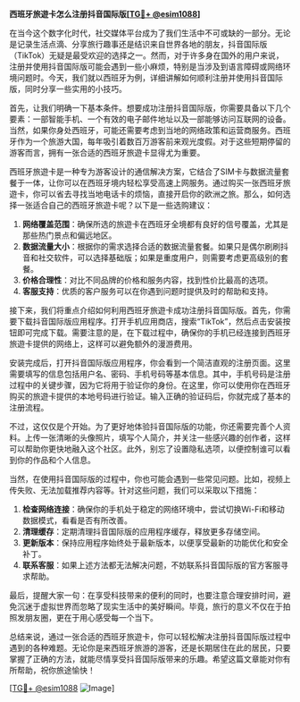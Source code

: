 **西班牙旅遊卡怎么注册抖音国际版[[TG💪+ @esim1088](https://t.me/s/esim1088)]**

在当今这个数字化时代，社交媒体平台成为了我们生活中不可或缺的一部分。无论是记录生活点滴、分享旅行趣事还是结识来自世界各地的朋友，抖音国际版（TikTok）无疑是最受欢迎的选择之一。然而，对于许多身在国外的用户来说，注册并使用抖音国际版可能会遇到一些小麻烦，特别是当涉及到语言障碍或网络环境问题时。今天，我们就以西班牙为例，详细讲解如何顺利注册并使用抖音国际版，同时分享一些实用的小技巧。

首先，让我们明确一下基本条件。想要成功注册抖音国际版，你需要具备以下几个要素：一部智能手机、一个有效的电子邮件地址以及一部能够访问互联网的设备。当然，如果你身处西班牙，可能还需要考虑到当地的网络政策和运营商服务。西班牙作为一个旅游大国，每年吸引着数百万游客前来观光度假。对于这些短期停留的游客而言，拥有一张合适的西班牙旅遊卡显得尤为重要。

西班牙旅遊卡是一种专为游客设计的通信解决方案，它结合了SIM卡与数据流量套餐于一体，让你可以在西班牙境内轻松享受高速上网服务。通过购买一张西班牙旅遊卡，你可以省去寻找当地电话卡的烦恼，直接开启你的欧洲之旅。那么，如何选择一张适合自己的西班牙旅遊卡呢？以下是一些选购建议：

1. **网络覆盖范围**：确保所选的旅遊卡在西班牙全境都有良好的信号覆盖，尤其是那些热门景点和偏远地区。
2. **数据流量大小**：根据你的需求选择合适的数据流量套餐。如果只是偶尔刷刷抖音和社交软件，可以选择基础版；如果是重度用户，则需要考虑更高级别的套餐。
3. **价格合理性**：对比不同品牌的价格和服务内容，找到性价比最高的选项。
4. **客服支持**：优质的客户服务可以在你遇到问题时提供及时的帮助和支持。

接下来，我们将重点介绍如何利用西班牙旅遊卡成功注册抖音国际版。首先，你需要下载抖音国际版应用程序。打开手机应用商店，搜索“TikTok”，然后点击安装按钮即可完成下载。需要注意的是，在下载过程中，确保你的手机已经连接到西班牙旅遊卡提供的网络上，这样可以避免额外的漫游费用。

安装完成后，打开抖音国际版应用程序，你会看到一个简洁直观的注册页面。这里需要填写的信息包括用户名、密码、手机号码等基本信息。其中，手机号码是注册过程中的关键步骤，因为它将用于验证你的身份。在这里，你可以使用你在西班牙购买的旅遊卡提供的本地号码进行验证。输入正确的验证码后，你就完成了基本的注册流程。

不过，这仅仅是个开始。为了更好地体验抖音国际版的功能，你还需要完善个人资料。上传一张清晰的头像照片，填写个人简介，并关注一些感兴趣的创作者，这样可以帮助你更快地融入这个社区。此外，别忘了设置隐私选项，以便控制谁可以看到你的作品和个人信息。

当然，在使用抖音国际版的过程中，你也可能会遇到一些常见问题。比如，视频上传失败、无法加载推荐内容等。针对这些问题，我们可以采取以下措施：

1. **检查网络连接**：确保你的手机处于稳定的网络环境中，尝试切换Wi-Fi和移动数据模式，看看是否有所改善。
2. **清理缓存**：定期清理抖音国际版的应用程序缓存，释放更多存储空间。
3. **更新版本**：保持应用程序始终处于最新版本，以便享受最新的功能优化和安全补丁。
4. **联系客服**：如果上述方法都无法解决问题，不妨联系抖音国际版的官方客服寻求帮助。

最后，提醒大家一句：在享受科技带来的便利的同时，也要注意合理安排时间，避免沉迷于虚拟世界而忽略了现实生活中的美好瞬间。毕竟，旅行的意义不仅在于拍照发朋友圈，更在于用心感受每一个当下。

总结来说，通过一张合适的西班牙旅遊卡，你可以轻松解决注册抖音国际版过程中遇到的各种难题。无论你是来西班牙旅游的游客，还是长期居住在此的居民，只要掌握了正确的方法，就能尽情享受抖音国际版带来的乐趣。希望这篇文章能对你有所帮助，祝你旅途愉快！

[[TG💪+ @esim1088](https://t.me/s/esim1088) ![Image](https://i.postimg.cc/4NQfJmqS/Snipaste-2025-05-13-00-14-12.png)]